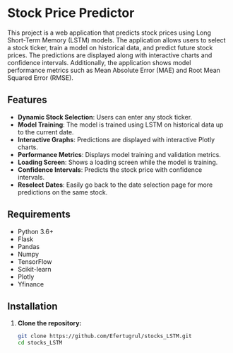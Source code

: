 # Stock Price Predictor

This project is a web application that predicts stock prices using Long Short-Term Memory (LSTM) models. The application allows users to select a stock ticker, train a model on historical data, and predict future stock prices. The predictions are displayed along with interactive charts and confidence intervals. Additionally, the application shows model performance metrics such as Mean Absolute Error (MAE) and Root Mean Squared Error (RMSE).

## Features

- **Dynamic Stock Selection**: Users can enter any stock ticker.
- **Model Training**: The model is trained using LSTM on historical data up to the current date.
- **Interactive Graphs**: Predictions are displayed with interactive Plotly charts.
- **Performance Metrics**: Displays model training and validation metrics.
- **Loading Screen**: Shows a loading screen while the model is training.
- **Confidence Intervals**: Predicts the stock price with confidence intervals.
- **Reselect Dates**: Easily go back to the date selection page for more predictions on the same stock.

## Requirements

- Python 3.6+
- Flask
- Pandas
- Numpy
- TensorFlow
- Scikit-learn
- Plotly
- Yfinance

## Installation

1. **Clone the repository:**

   ```bash
   git clone https://github.com/Efertugrul/stocks_LSTM.git
   cd stocks_LSTM
